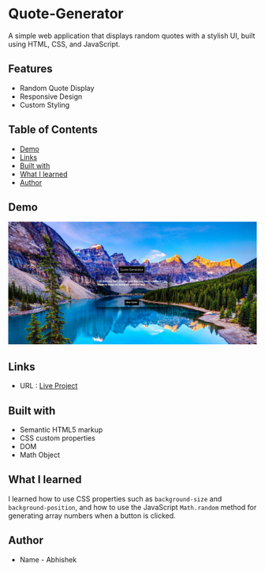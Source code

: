 # Quote-Generator

A simple web application that displays random quotes with a stylish UI, built using HTML, CSS, and JavaScript.

## Features
- Random Quote Display
- Responsive Design
- Custom Styling

## Table of Contents

- [Demo](#demo)
- [Links](#links)
- [Built with](#built-with)
- [What I learned](#what-i-learned)
- [Author](#author)

## Demo

![](quote-generator.png)

## Links
- URL : [Live Project](https://abhi1226l.github.io/Quote-Generator/)

## Built with

- Semantic HTML5 markup
- CSS custom properties
- DOM
- Math Object

## What I learned

 I learned how to use CSS properties such as `background-size` and `background-position`, and how to use the JavaScript `Math.random` method for generating array numbers when a button is clicked.

 ## Author

- Name - Abhishek



